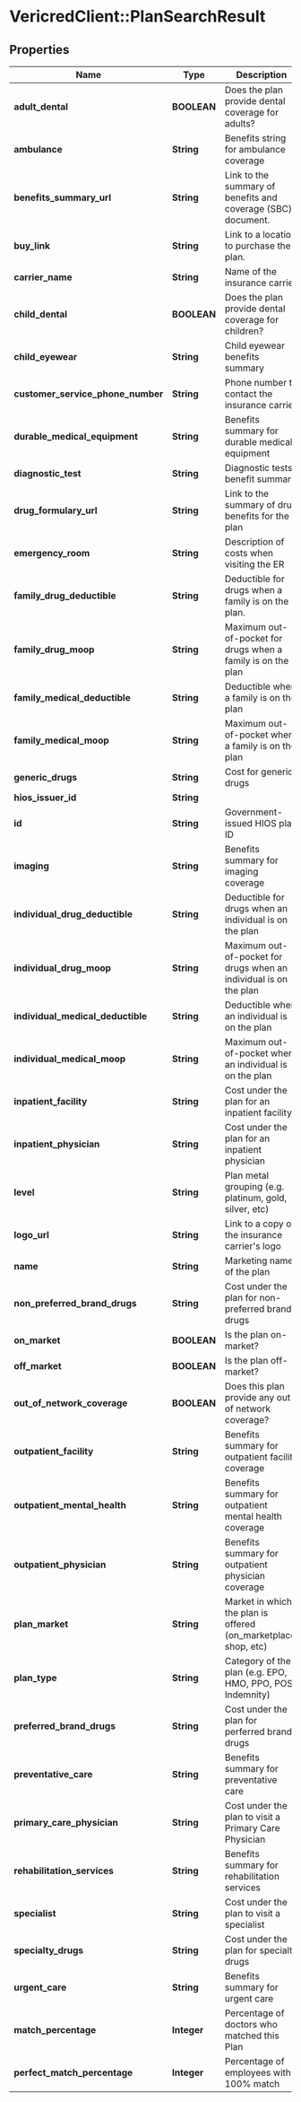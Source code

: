 # VericredClient::PlanSearchResult

## Properties
Name | Type | Description | Notes
------------ | ------------- | ------------- | -------------
**adult_dental** | **BOOLEAN** | Does the plan provide dental coverage for adults? | [optional] 
**ambulance** | **String** | Benefits string for ambulance coverage | [optional] 
**benefits_summary_url** | **String** | Link to the summary of benefits and coverage (SBC) document. | [optional] 
**buy_link** | **String** | Link to a location to purchase the plan. | [optional] 
**carrier_name** | **String** | Name of the insurance carrier | [optional] 
**child_dental** | **BOOLEAN** | Does the plan provide dental coverage for children? | [optional] 
**child_eyewear** | **String** | Child eyewear benefits summary | [optional] 
**customer_service_phone_number** | **String** | Phone number to contact the insurance carrier | [optional] 
**durable_medical_equipment** | **String** | Benefits summary for durable medical equipment | [optional] 
**diagnostic_test** | **String** | Diagnostic tests benefit summary | [optional] 
**drug_formulary_url** | **String** | Link to the summary of drug benefits for the plan | [optional] 
**emergency_room** | **String** | Description of costs when visiting the ER | [optional] 
**family_drug_deductible** | **String** | Deductible for drugs when a family is on the plan. | [optional] 
**family_drug_moop** | **String** | Maximum out-of-pocket for drugs when a family is on the plan | [optional] 
**family_medical_deductible** | **String** | Deductible when a family is on the plan | [optional] 
**family_medical_moop** | **String** | Maximum out-of-pocket when a family is on the plan | [optional] 
**generic_drugs** | **String** | Cost for generic drugs | [optional] 
**hios_issuer_id** | **String** |  | [optional] 
**id** | **String** | Government-issued HIOS plan ID | [optional] 
**imaging** | **String** | Benefits summary for imaging coverage | [optional] 
**individual_drug_deductible** | **String** | Deductible for drugs when an individual is on the plan | [optional] 
**individual_drug_moop** | **String** | Maximum out-of-pocket for drugs when an individual is on the plan | [optional] 
**individual_medical_deductible** | **String** | Deductible when an individual is on the plan | [optional] 
**individual_medical_moop** | **String** | Maximum out-of-pocket when an individual is on the plan | [optional] 
**inpatient_facility** | **String** | Cost under the plan for an inpatient facility | [optional] 
**inpatient_physician** | **String** | Cost under the plan for an inpatient physician | [optional] 
**level** | **String** | Plan metal grouping (e.g. platinum, gold, silver, etc) | [optional] 
**logo_url** | **String** | Link to a copy of the insurance carrier&#39;s logo | [optional] 
**name** | **String** | Marketing name of the plan | [optional] 
**non_preferred_brand_drugs** | **String** | Cost under the plan for non-preferred brand drugs | [optional] 
**on_market** | **BOOLEAN** | Is the plan on-market? | [optional] 
**off_market** | **BOOLEAN** | Is the plan off-market? | [optional] 
**out_of_network_coverage** | **BOOLEAN** | Does this plan provide any out of network coverage? | [optional] 
**outpatient_facility** | **String** | Benefits summary for outpatient facility coverage | [optional] 
**outpatient_mental_health** | **String** | Benefits summary for outpatient mental health coverage | [optional] 
**outpatient_physician** | **String** | Benefits summary for outpatient physician coverage | [optional] 
**plan_market** | **String** | Market in which the plan is offered (on_marketplace, shop, etc) | [optional] 
**plan_type** | **String** | Category of the plan (e.g. EPO, HMO, PPO, POS, Indemnity) | [optional] 
**preferred_brand_drugs** | **String** | Cost under the plan for perferred brand drugs | [optional] 
**preventative_care** | **String** | Benefits summary for preventative care | [optional] 
**primary_care_physician** | **String** | Cost under the plan to visit a Primary Care Physician | [optional] 
**rehabilitation_services** | **String** | Benefits summary for rehabilitation services | [optional] 
**specialist** | **String** | Cost under the plan to visit a specialist | [optional] 
**specialty_drugs** | **String** | Cost under the plan for specialty drugs | [optional] 
**urgent_care** | **String** | Benefits summary for urgent care | [optional] 
**match_percentage** | **Integer** | Percentage of doctors who matched this Plan | [optional] 
**perfect_match_percentage** | **Integer** | Percentage of employees with 100% match | [optional] 


